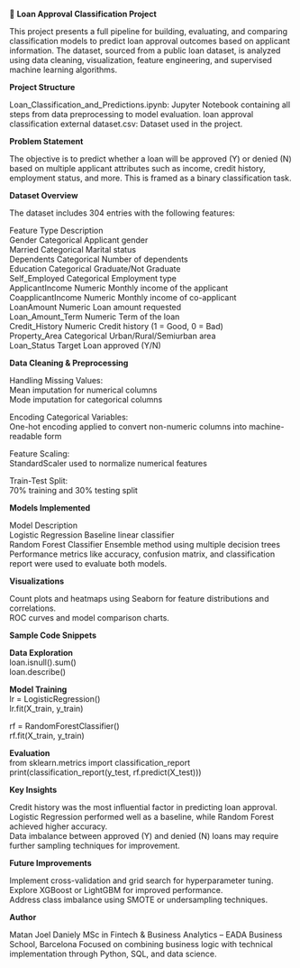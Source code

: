 🏦  **Loan Approval Classification Project**

This project presents a full pipeline for building, evaluating, and comparing classification models to predict loan approval outcomes based on applicant information. The dataset, sourced from a public loan dataset, is analyzed using data cleaning, visualization, feature engineering, and supervised machine learning algorithms.

**Project Structure**

Loan_Classification_and_Predictions.ipynb: Jupyter Notebook containing all steps from data preprocessing to model evaluation.
loan approval classification external dataset.csv: Dataset used in the project.    

**Problem Statement**

The objective is to predict whether a loan will be approved (Y) or denied (N) based on multiple applicant attributes such as income, credit history, employment status, and more. This is framed as a binary classification task.

**Dataset Overview**

The dataset includes 304 entries with the following features:

Feature	Type	Description    
Gender	Categorical	Applicant gender    
Married	Categorical	Marital status    
Dependents	Categorical	Number of dependents    
Education	Categorical	Graduate/Not Graduate    
Self_Employed	Categorical	Employment type    
ApplicantIncome	Numeric	Monthly income of the applicant    
CoapplicantIncome	Numeric	Monthly income of co-applicant    
LoanAmount	Numeric	Loan amount requested    
Loan_Amount_Term	Numeric	Term of the loan    
Credit_History	Numeric	Credit history (1 = Good, 0 = Bad)    
Property_Area	Categorical	Urban/Rural/Semiurban area    
Loan_Status	Target	Loan approved (Y/N)    
    
**Data Cleaning & Preprocessing**    
    
Handling Missing Values:    
Mean imputation for numerical columns    
Mode imputation for categorical columns   
    
Encoding Categorical Variables:    
One-hot encoding applied to convert non-numeric columns into machine-readable form    
    
Feature Scaling:    
StandardScaler used to normalize numerical features    
    
Train-Test Split:    
70% training and 30% testing split    
    
**Models Implemented**    
    
Model	Description    
Logistic Regression	Baseline linear classifier    
Random Forest Classifier	Ensemble method using multiple decision trees    
Performance metrics like accuracy, confusion matrix, and classification report were used to evaluate both models.    
    
**Visualizations**   
    
Count plots and heatmaps using Seaborn for feature distributions and correlations.    
ROC curves and model comparison charts.    
    
**Sample Code Snippets**   
    
**Data Exploration**    
loan.isnull().sum()    
loan.describe()    
    
**Model Training**    
lr = LogisticRegression()    
lr.fit(X_train, y_train)    
    
rf = RandomForestClassifier()    
rf.fit(X_train, y_train)    

**Evaluation**    
from sklearn.metrics import classification_report    
print(classification_report(y_test, rf.predict(X_test)))    
    
**Key Insights**    
    
Credit history was the most influential factor in predicting loan approval.    
Logistic Regression performed well as a baseline, while Random Forest achieved higher accuracy.    
Data imbalance between approved (Y) and denied (N) loans may require further sampling techniques for improvement.    
    
**Future Improvements**    
    
Implement cross-validation and grid search for hyperparameter tuning.    
Explore XGBoost or LightGBM for improved performance.    
Address class imbalance using SMOTE or undersampling techniques.    
    
**Author**    

Matan Joel Daniely
MSc in Fintech & Business Analytics – EADA Business School, Barcelona
Focused on combining business logic with technical implementation through Python, SQL, and data science.
